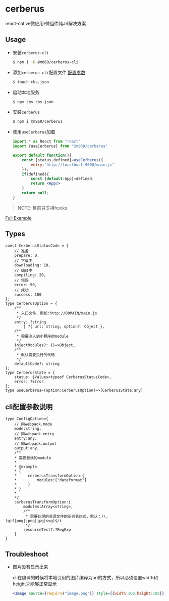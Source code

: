 # cerberus

react-native微应用/微组件纯JS解决方案

## Usage

- 安装`cerberus-cli`
    
    ```bash
    $ npm i -D @m860/cerberus-cli
    ```
    
- 添加`cerberus-cli`配置文件 [配置参数](#cli配置参数说明)

    ```bash
    $ touch cbs.json
    ```
    
- 启动本地服务
    
    ```bash
    $ npx cbs cbs.json
    ```
    
- 安装`cerberus`

    ```bash
    $ npm i @m860/cerberus
    ```
    
- 使用`useCerberus`加载

    ```jsx harmony
    import * as React from "react"
    import {useCerberus} from "@m860/cerberus"
  
    export default function(){
        const [status,defined]=useCerberus({
            entry:"http://localhost:9000/main.js"
        });
        if(defined){
            const {default:App}=defined;
            return <App/>
        }
        return null;
    }
    ```
> NOTE: 目前只支持hooks

[Full Example](https://github.com/m860/cerberus-example)

## Types

```flow js
const CerberusStatusCode = {
    // 准备
    prepare: 0,
    // 下载中
    downloading: 10,
    // 编译中
    compiling: 20,
    // 错误
    error: 90,
    // 成功
    success: 100
};
type CerberusOption = {
    /**
     * 入口文件，例如:http://DOMAIN/main.js
     */
    entry: ?string
        | ?{ url: string, option?: Object },
    /**
     * 需要注入到小程序的module
     */
    injectModules?: ()=>Object,
    /**
     * 默认需要执行的代码
     */
    defaultCode?: string
};
type CerberusState = {
    status: $Values<typeof CerberusStatusCode>,
    error: ?Error
};
type useCerberus=(option:CerberusOption)=>[CerberusState,any]
```
    
## cli配置参数说明

```flow js
type ConfigOption={
    // 同webpack.mode
    mode:string,
    // 同webpack.entry
    entry:any,
    // 同webpack.output
    output:any,
    /**
    * 需要替换的module
    * 
    * @example
    * {
    *     cerberusTransformOption:{
    *         modules:["dateformat"]
    *     }
    * }
    * 
    */
    cerberusTransformOption:{
        modules:Array<string>,
        /**
         * 需要处理的资源文件的正则表达式，默认：/\.(gif|png|jpeg|jpg|svg)$/i 
         */
        resourceTest?:?RegExp
    }
}
```

## Troubleshoot

- 图片没有显示出来
    
    cli在编译的时候将本地引用的图片编译为uri的方式，所以必须设置width和height才能够正常显示
    ```jsx harmony
    <Image source={require("image.png")} style={{width:100,height:100}}/>
    ```

<!--
## TODO

- [ ] 实现reload
- [ ] 实现`Cerberus`组件
- [ ] 完善文档
- [ ] 博文：cerberus原理解析
-->